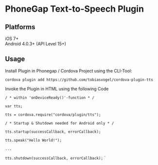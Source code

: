 # PhoneGap Text-to-Speech Plugin

## Platforms

iOS 7+  
Android 4.0.3+ (API Level 15+)

## Usage

Install Plugin in Phonegap / Cordova Project using the CLI-Tool:

`cordova plugin add https://github.com/tobiasvogel/cordova-plugin-tts
`

Invoke the Plugin in HTML using the following Code

`/ * within 'onDeviceReady()'-function * /
`

`var tts;
`

`tts = cordova.require("cordova/plugin/tts");
`

`/ * Startup & Shutdown needed for Android only * /
`

`tts.startup(successCallback, errorCallback);
`

`tts.speak("Hello World!");
`

`...
`

`tts.shutdown(successCallback, errorCallback);`
`